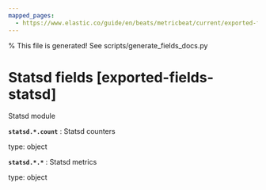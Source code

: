 ```yaml
---
mapped_pages:
  - https://www.elastic.co/guide/en/beats/metricbeat/current/exported-fields-statsd.html
---
```


% This file is generated! See scripts/generate_fields_docs.py

# Statsd fields [exported-fields-statsd]

Statsd module

**`statsd.*.count`**
:   Statsd counters

type: object


**`statsd.*.*`**
:   Statsd metrics

type: object


